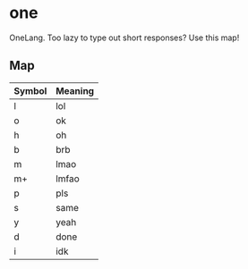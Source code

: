 # one
OneLang. Too lazy to type out short responses? Use this map!

## Map
| Symbol | Meaning |
| ------ | ------- |
| l      | lol     |
| o      | ok      |
| h      | oh      |
| b      | brb     |
| m      | lmao    |
| m+     | lmfao   |
| p      | pls     |
| s      | same    |
| y      | yeah    |
| d      | done    |
| i	 | idk	   |
